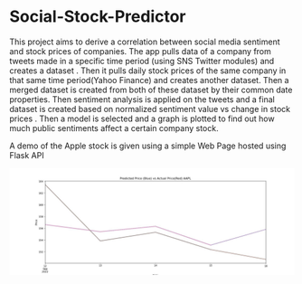 # Social-Stock-Predictor

This project aims to derive a correlation between social media sentiment and stock prices of companies. The app pulls data of a company from tweets made in a specific time period (using SNS Twitter modules)
and creates a dataset . Then it pulls daily stock prices of the same company in that same time period(Yahoo Finance) and creates another dataset. Then a merged dataset is created from both of these dataset by their common date properties.
Then sentiment analysis is applied on the tweets and a final dataset is created based on normalized sentiment value vs change in stock prices .
Then a model is selected and a graph is plotted to find out how much public sentiments affect a certain company stock.


A demo of the Apple stock is given using a simple Web Page hosted using Flask API

![alt text](https://github.com/RitoDas1923/Social-Stock-Predictor/blob/master/plot.jpg)
